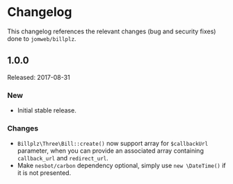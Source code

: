 # Changelog

This changelog references the relevant changes (bug and security fixes) done to `jomweb/billplz`.


## 1.0.0

Released: 2017-08-31

### New

* Initial stable release.

### Changes

* `Billplz\Three\Bill::create()` now support array for `$callbackUrl` parameter, when you can provide an associated array containing `callback_url` and `redirect_url`.
* Make `nesbot/carbon` dependency optional, simply use `new \DateTime()` if it is not presented.
